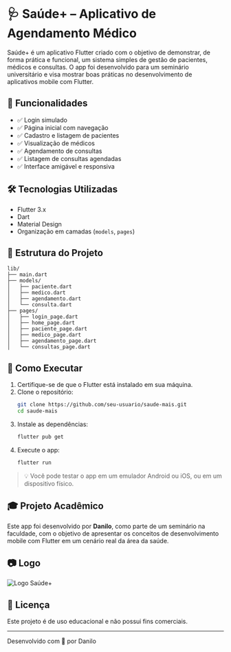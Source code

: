 # 🩺 Saúde+ – Aplicativo de Agendamento Médico

Saúde+ é um aplicativo Flutter criado com o objetivo de demonstrar, de forma prática e funcional, um sistema simples de gestão de pacientes, médicos e consultas. O app foi desenvolvido para um seminário universitário e visa mostrar boas práticas no desenvolvimento de aplicativos mobile com Flutter.

## 📱 Funcionalidades

- ✅ Login simulado
- ✅ Página inicial com navegação
- ✅ Cadastro e listagem de pacientes
- ✅ Visualização de médicos
- ✅ Agendamento de consultas
- ✅ Listagem de consultas agendadas
- ✅ Interface amigável e responsiva

## 🛠️ Tecnologias Utilizadas

- Flutter 3.x
- Dart
- Material Design
- Organização em camadas (`models`, `pages`)

## 🧱 Estrutura do Projeto

```
lib/
├── main.dart
├── models/
│   ├── paciente.dart
│   ├── medico.dart
│   ├── agendamento.dart
│   └── consulta.dart
├── pages/
│   ├── login_page.dart
│   ├── home_page.dart
│   ├── paciente_page.dart
│   ├── medico_page.dart
│   ├── agendamento_page.dart
│   └── consultas_page.dart
```

## 🚀 Como Executar

1. Certifique-se de que o Flutter está instalado em sua máquina.
2. Clone o repositório:
   ```bash
   git clone https://github.com/seu-usuario/saude-mais.git
   cd saude-mais
   ```
3. Instale as dependências:
   ```bash
   flutter pub get
   ```
4. Execute o app:
   ```bash
   flutter run
   ```

> 💡 Você pode testar o app em um emulador Android ou iOS, ou em um dispositivo físico.

## 🎓 Projeto Acadêmico

Este app foi desenvolvido por **Danilo**, como parte de um seminário na faculdade, com o objetivo de apresentar os conceitos de desenvolvimento mobile com Flutter em um cenário real da área da saúde.

## 📷 Logo

![Logo Saúde+](assets/logo_saude_mais.png)

## 📄 Licença

Este projeto é de uso educacional e não possui fins comerciais.

---

Desenvolvido com 💙 por Danilo